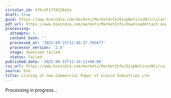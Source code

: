 ```yaml
---
circular_id: 4f6cdf17f8328e2a
draft: true
guid: https://www.bseindia.com/markets/MarketInfo/DispNoticesNCirculars.aspx?Noticeid={0B78845E-3965-4180-B7AC-F608DA2CFE09}&noticeno=20250915-49&dt=09/15/2025&icount=49&totcount=50&flag=0
pdf_url: https://www.bseindia.com/markets/MarketInfo/DownloadAttach.aspx?id=20250915-49&attachedId=
processing:
  attempts: 1
  content_hash: ''
  processed_at: '2025-09-15T12:40:27.705677'
  processor_version: '2.0'
  stage: download_failed
  status: failed
published_date: '2025-09-15T12:16:11+00:00'
rss_url: https://www.bseindia.com/markets/MarketInfo/DispNoticesNCirculars.aspx?Noticeid={0B78845E-3965-4180-B7AC-F608DA2CFE09}&noticeno=20250915-49&dt=09/15/2025&icount=49&totcount=50&flag=0
source: bse
title: Listing of new Commercial Paper of Grasim Industries Ltd
---
```


Processing in progress...